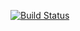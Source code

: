 [![Build Status](https://travis-ci.com/kamil0074/livedatautils.svg?branch=master)](https://travis-ci.com/kamil0074/livedatautils)